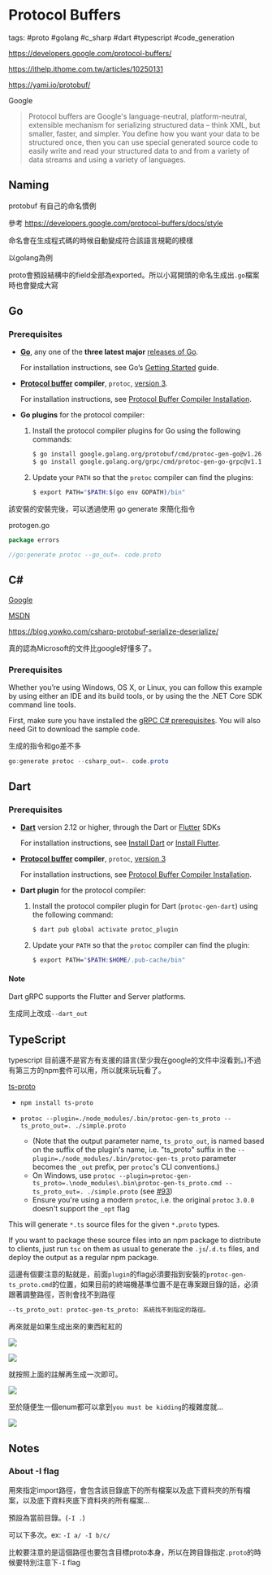 # Protocol Buffers

tags: #proto #golang #c_sharp #dart #typescript #code_generation

https://developers.google.com/protocol-buffers/

https://ithelp.ithome.com.tw/articles/10250131

https://yami.io/protobuf/

Google

> Protocol buffers are Google's language-neutral, platform-neutral, extensible mechanism for serializing structured data – think XML, but smaller, faster, and simpler. You define how you want your data to be structured once, then you can use special generated source code to easily write and read your structured data to and from a variety of data streams and using a variety of languages.

## Naming

protobuf 有自己的命名慣例

參考 https://developers.google.com/protocol-buffers/docs/style

命名會在生成程式碼的時候自動變成符合該語言規範的模樣

以golang為例

proto會預設結構中的field全部為exported。所以小寫開頭的命名生成出`.go`檔案時也會變成大寫

## Go

### Prerequisites

- **[Go](https://golang.org/)**, any one of the **three latest major** [releases of Go](https://golang.org/doc/devel/release.html).
  
  For installation instructions, see Go’s [Getting Started](https://golang.org/doc/install) guide.

- **[Protocol buffer](https://developers.google.com/protocol-buffers) compiler**, `protoc`, [version 3](https://developers.google.com/protocol-buffers/docs/proto3).
  
  For installation instructions, see [Protocol Buffer Compiler Installation](https://grpc.io/docs/protoc-installation/).

- **Go plugins** for the protocol compiler:
  
  1. Install the protocol compiler plugins for Go using the following commands:
     
     ```sh
     $ go install google.golang.org/protobuf/cmd/protoc-gen-go@v1.26
     $ go install google.golang.org/grpc/cmd/protoc-gen-go-grpc@v1.1
     ```
  
  2. Update your `PATH` so that the `protoc` compiler can find the plugins:
     
     ```sh
     $ export PATH="$PATH:$(go env GOPATH)/bin"
     ```

該安裝的安裝完後，可以透過使用 go generate 來簡化指令

protogen.go

```go
package errors

//go:generate protoc --go_out=. code.proto
```

## C\#

[Google](https://developers.google.com/protocol-buffers/docs/csharptutorial)

[MSDN](https://docs.microsoft.com/zh-tw/aspnet/core/grpc/?view=aspnetcore-5.0)

https://blog.yowko.com/csharp-protobuf-serialize-deserialize/

真的認為Microsoft的文件比google好懂多了。

### Prerequisites

Whether you’re using Windows, OS X, or Linux, you can follow this example by using either an IDE and its build tools, or by using the the .NET Core SDK command line tools.

First, make sure you have installed the [gRPC C# prerequisites](https://github.com/grpc/grpc/blob/v1.41.0/src/csharp/README.md#prerequisites). You will also need Git to download the sample code.

生成的指令和go差不多

```powershell
go:generate protoc --csharp_out=. code.proto
```

## Dart

### Prerequisites

- **[Dart](https://dart.dev/)** version 2.12 or higher, through the Dart or [Flutter](https://flutter.dev/) SDKs
  
  For installation instructions, see [Install Dart](https://dart.dev/install) or [Install Flutter](https://flutter.dev/docs/get-started/install).

- **[Protocol buffer](https://developers.google.com/protocol-buffers) compiler**, `protoc`, [version 3](https://developers.google.com/protocol-buffers/docs/proto3)
  
  For installation instructions, see [Protocol Buffer Compiler Installation](https://grpc.io/docs/protoc-installation/).

- **Dart plugin** for the protocol compiler:
  
  1. Install the protocol compiler plugin for Dart (`protoc-gen-dart`) using the following command:
     
     ```sh
     $ dart pub global activate protoc_plugin
     ```
  
  2. Update your `PATH` so that the `protoc` compiler can find the plugin:
     
     ```sh
     $ export PATH="$PATH:$HOME/.pub-cache/bin"
     ```

#### Note

Dart gRPC supports the Flutter and Server platforms.

生成同上改成`--dart_out`

## TypeScript

typescript 目前還不是官方有支援的語言(至少我在google的文件中沒看到。)不過有第三方的npm套件可以用，所以就來玩玩看了。

[ts-proto](https://github.com/stephenh/ts-proto)

- `npm install ts-proto`

- ```
  protoc --plugin=./node_modules/.bin/protoc-gen-ts_proto --ts_proto_out=. ./simple.proto
  ```
  
  - (Note that the output parameter name, `ts_proto_out`, is named based on the suffix of the plugin's name, i.e. "ts_proto" suffix in the `--plugin=./node_modules/.bin/protoc-gen-ts_proto` parameter becomes the `_out` prefix, per `protoc`'s CLI conventions.)
  - On Windows, use `protoc --plugin=protoc-gen-ts_proto=.\node_modules\.bin\protoc-gen-ts_proto.cmd --ts_proto_out=. ./simple.proto` (see [#93](https://github.com/stephenh/ts-proto/issues/93))
  - Ensure you're using a modern `protoc`, i.e. the original `protoc` `3.0.0` doesn't support the `_opt` flag

This will generate `*.ts` source files for the given `*.proto` types.

If you want to package these source files into an npm package to distribute to clients, just run `tsc` on them as usual to generate the `.js`/`.d.ts` files, and deploy the output as a regular npm package.

這邊有個要注意的點就是，前面`plugin`的flag必須要指到安裝的`protoc-gen-ts_proto.cmd`的位置，如果目前的終端機基準位置不是在專案跟目錄的話，必須跟著調整路徑，否則會找不到路徑

```bash
--ts_proto_out: protoc-gen-ts_proto: 系統找不到指定的路徑。
```

再來就是如果生成出來的東西紅紅的

![](https://i.imgur.com/iyrKNMQ.png)

![](C:\Users\rockefel\AppData\Roaming\Typora\typora-user-images\image-20220325112248570.png)

就按照上面的註解再生成一次即可。

![](https://i.imgur.com/Se8MDor.png)

至於隨便生一個enum都可以拿到`you must be kidding`的複雜度就...

![](https://i.imgur.com/b2jSWbU.png)





## Notes



### About -I flag



用來指定import路徑，會包含該目錄底下的所有檔案以及底下資料夾的所有檔案，以及底下資料夾底下資料夾的所有檔案...

預設為當前目錄。(`-I .`)

可以下多次。ex: `-I a/ -I b/c/`

比較要注意的是這個路徑也要包含目標proto本身，所以在跨目錄指定`.proto`的時候要特別注意下`-I` flag


